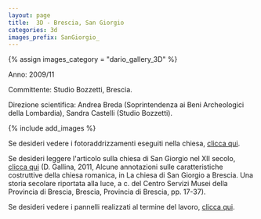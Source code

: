 ```yaml
---
layout: page
title:  3D - Brescia, San Giorgio 
categories: 3d
images_prefix: SanGiorgio_
---
```


{% assign images_category = "dario_gallery_3D" %}

Anno: 2009/11

Committente: Studio Bozzetti, Brescia.

Direzione scientifica: Andrea Breda (Soprintendenza ai Beni Archeologici della Lombardia), Sandra Castelli (Studio Bozzetti).

{% include add_images %}

Se desideri vedere i fotoraddrizzamenti eseguiti nella chiesa, [clicca qui](http://dariogallina.it/fotoraddrizzamenti/brescia-san-giorgio.html).

Se desideri leggere l'articolo sulla chiesa di San Giorgio nel XII secolo, [clicca qui](http://unicatt.academia.edu/DarioGallina) (D. Gallina, 2011, Alcune annotazioni sulle caratteristiche costruttive della chiesa romanica, in La chiesa di San Giorgio a Brescia. Una storia secolare riportata alla luce, a c. del Centro Servizi Musei della Provincia di Brescia, Brescia, Provincia di Brescia, pp. 17-37).

Se desideri vedere i pannelli realizzati al termine del lavoro, [clicca qui](http://dariogallina.it/2d/brescia-san-giorgio-pannelli.html).
